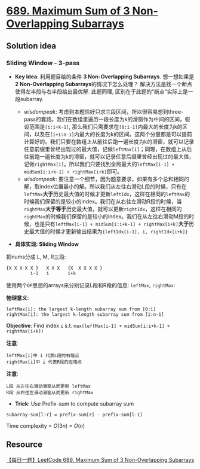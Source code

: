 # [689. Maximum Sum of 3 Non-Overlapping Subarrays](https://leetcode.com/problems/maximum-sum-of-3-non-overlapping-subarrays/description/)

## Solution idea

### Sliding Window - 3-pass

* **Key Idea**: 利用题目给的条件 **3 Non-Overlapping Subarrays**. 想一想如果是 **2 Non-Overlapping Subarrays**的情况下怎么处理？ 解决方法是找一个断点使得左半段与右半段给出最优解. 此题同理, 区别在于此题的"断点"实际上是一段subarray.
    * *wisdompeak*: 考虑到本题恰好只求三段区间，所以很容易想到three-pass的套路。我们在数组里遍历一段长度为k的滑窗作为中间的区间，假设范围是`[i:i+k-1]`, 那么我们只需要求在`[0:i-1]`内最大的长度为k的区间，以及在`[i+1:n-1]`内最大的长度为k的区间。这两个分量都是可以提前计算好的。我们只要在数组上从前往后跑一遍长度为k的滑窗，就可以记录任意前缀里曾经出现过的最大值，记做`leftMax[i]`；同理，在数组上从后往前跑一遍长度为k的滑窗，就可以记录任意后缀里曾经出现过的最大值，记做`rightMax[i]`。所以我们只要找到全局最大的`leftMax[i-1] + midSum[i:i+k-1] + rightMax[i+k]`即可。
    * *wisdompeak*: 要注意一个细节，因为题意要求，如果有多个总和相同的解，取index位置最小的解。所以我们从左往右滑动L段的时候，只有在`leftMax`**大于**历史最大值的时候才更新`leftIdx`，这样在相同的`leftMax`的时候我们保留的是较小的index。我们在从右往左滑动R段的时候，当`rightMax`**大于等于**历史最大值，就可以更新`rightIdx`，这样在相同的`rightMax`的时候我们保留的是较小的index。我们在从左往右滑动M段的时候，也是只有`leftMax[i-1] + midSum[i:i+k-1] + rightMax[i+k]`**大于**历史最大值的时候才更新输出结果为`{leftIdx[i-1], i, rightIdx[i+k]}`

* **具体实现: Sliding Window**

把nums分成 L, M, R三段:
```
{X X X X X }   X X X   {X  X X X X }
         i-1   i       i+k
```
使用两个`DP`思想的arrays来分别记录L段和R段的信息: `leftMax`, `rightMax`:

**物理意义**:

    leftMax[i]: the largest k-length subarray sum from [0:i]
    rightMax[i]: the largest k-length subarray sum from [i:n-1]

**Objective**: Find index `i` s.t. `max(leftMax[i-1] + midSum[i:i+k-1] + rightMax[i+k])`

**注意**:
	
    leftMax[i]中 i 代表L段的右端点
    rightMax[i]中 i 代表R段的左端点

**注意**:

	L段 从左往右滑动滑窗从而更新 leftMax
	R段 从右往左滑动滑窗从而更新 rightMax

* **Trick**: Use Prefix-sum to compute subarray sum

`subarray-sum[l:r] = prefix-sum[r] - prefix-sum[l-1]`


Time complexity = $O(3n)$ = $O(n)$


## Resource
[【每日一题】LeetCode 689. Maximum Sum of 3 Non-Overlapping Subarrays](https://www.youtube.com/watch?v=oo_T4GdRot4&t=1705s&ab_channel=HuifengGuan)